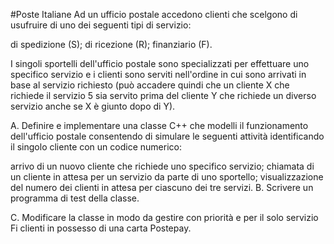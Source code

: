 #Poste Italiane
Ad un ufficio postale accedono clienti che scelgono di usufruire di uno dei seguenti tipi di servizio:

di spedizione (S);
di ricezione (R);
finanziario (F).

I singoli sportelli dell'ufficio postale sono specializzati per effettuare uno specifico servizio e i clienti sono serviti nell'ordine in cui sono arrivati in base al servizio richiesto (può accadere quindi che un cliente X che richiede il servizio 5 sia servito prima del cliente Y che richiede un diverso servizio anche se X è giunto dopo di Y).

A. Definire e implementare una classe C++ che modelli il funzionamento dell'ufficio postale consentendo di simulare le seguenti attività identificando il singolo cliente con un codice numerico:

arrivo di un nuovo cliente che richiede uno specifico servizio;
chiamata di un cliente in attesa per un servizio da parte di uno sportello;
visualizzazione del numero dei clienti in attesa per ciascuno dei tre servizi.
B. Scrivere un programma di test della classe.

C. Modificare la classe in modo da gestire con priorità e per il solo servizio Fi clienti in possesso di una carta Postepay.